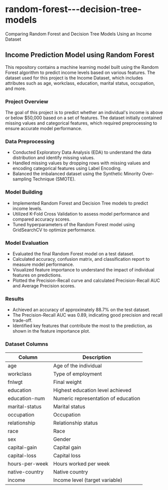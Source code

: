 # random-forest---decision-tree-models
Comparing Random Forest and Decision Tree Models Using an Income Dataset
## Income Prediction Model using Random Forest

This repository contains a machine learning model built using the Random Forest algorithm to predict income levels based on various features. The dataset used for this project is the Income Dataset, which includes attributes such as age, workclass, education, marital status, occupation, and more.

### Project Overview

The goal of this project is to predict whether an individual's income is above or below $50,000 based on a set of features. The dataset initially contained missing values and categorical features, which required preprocessing to ensure accurate model performance.

### Data Preprocessing

- Conducted Exploratory Data Analysis (EDA) to understand the data distribution and identify missing values.
- Handled missing values by dropping rows with missing values and encoding categorical features using Label Encoding.
- Balanced the imbalanced dataset using the Synthetic Minority Over-sampling Technique (SMOTE).

### Model Building

- Implemented Random Forest and Decision Tree models to predict income levels.
- Utilized K-Fold Cross Validation to assess model performance and compared accuracy scores.
- Tuned hyperparameters of the Random Forest model using GridSearchCV to optimize performance.

### Model Evaluation

- Evaluated the final Random Forest model on a test dataset.
- Calculated accuracy, confusion matrix, and classification report to measure model performance.
- Visualized feature importance to understand the impact of individual features on predictions.
- Plotted the Precision-Recall curve and calculated Precision-Recall AUC and Average Precision scores.

### Results

- Achieved an accuracy of approximately 88.7% on the test dataset.
- The Precision-Recall AUC was 0.89, indicating good precision and recall trade-off.
- Identified key features that contribute the most to the prediction, as shown in the feature importance plot.

### Dataset Columns

| Column          | Description                           |
|-----------------|---------------------------------------|
| age             | Age of the individual                |
| workclass       | Type of employment                    |
| fnlwgt          | Final weight                          |
| education       | Highest education level achieved      |
| education-num   | Numeric representation of education   |
| marital-status  | Marital status                        |
| occupation      | Occupation                            |
| relationship    | Relationship status                   |
| race            | Race                                  |
| sex             | Gender                                |
| capital-gain    | Capital gain                          |
| capital-loss    | Capital loss                          |
| hours-per-week  | Hours worked per week                 |
| native-country  | Native country                        |
| income          | Income level (target variable)        |


